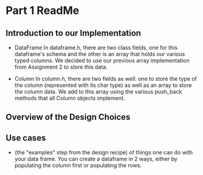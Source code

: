 # Part 1 ReadMe
## Introduction to our Implementation
* DataFrame
In dataframe.h, there are two class fields, one for this dataframe's schema and the other is an array that holds our various typed columns. 
We decided to use our previous array implementation from Assignment 2 to store this data.

* Column
In column.h, there are two fields as well: one to store the type of the column (represented with its char type) as well as an array to store the column data. We add to this array using the various push_back methods that all Column objects implement.


## Overview of the Design Choices 


## Use cases 
* (the "examples" step from the design recipe) of things one can do with your data frame.
You can create a dataframe in 2 ways, either by populating the column first or populating the rows. 